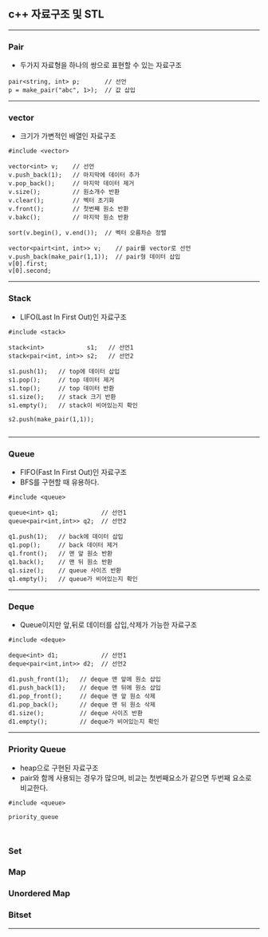 ## c++ 자료구조 및 STL

<hr>

### Pair
- 두가지 자료형을 하나의 쌍으로 표현할 수 있는 자료구조

```
pair<string, int> p;       // 선언
p = make_pair("abc", 1>);  // 값 삽입

```
<hr>

### vector
- 크기가 가변적인 배열인 자료구조

```
#include <vector>

vector<int> v;    // 선언
v.push_back(1);   // 마지막에 데이터 추가
v.pop_back();     // 마지막 데이터 제거
v.size();         // 원소개수 반환
v.clear();        // 벡터 초기화
v.front();        // 첫번째 원소 반환
v.bakc();         // 마지막 원소 반환

sort(v.begin(), v.end());  // 벡터 오름차순 정렬

vector<pairt<int, int>> v;    // pair를 vector로 선언
v.push_back(make_pair(1,1));  // pair형 데이터 삽입
v[0].first;
v[0].second;

```

<hr>

### Stack
- LIFO(Last In First Out)인 자료구조

```
#include <stack>

stack<int>            s1;   // 선언1
stack<pair<int, int>> s2;   // 선언2

s1.push(1);   // top에 데이터 삽입
s1.pop();     // top 데이터 제거
s1.top();     // top 데이터 반환
s1.size();    // stack 크기 반환
s1.empty();   // stack이 비어있는지 확인

s2.push(make_pair(1,1));
  
```

<hr>
  
### Queue
- FIFO(Fast In First Out)인 자료구조
- BFS를 구현할 때 유용하다.

```
#include <queue>

queue<int> q1;            // 선언1
queue<pair<int,int>> q2;  // 선언2

q1.push(1);   // back에 데이터 삽입
q1.pop();     // back 데이터 제거
q1.front();   // 맨 앞 원소 반환
q1.back();    // 맨 뒤 원소 반환
q1.size();    // queue 사이즈 반환
q1.empty();   // queue가 비어있는지 확인

```

<hr>

### Deque
- Queue이지만 앞,뒤로 데이터를 삽입,삭제가 가능한 자료구조

```
#include <deque>

deque<int> d1;            // 선언1
deque<pair<int,int>> d2;  // 선언2

d1.push_front(1);   // deque 맨 앞에 원소 삽입
d1.push_back(1);    // deque 맨 뒤에 원소 삽입
d1.pop_front();     // deque 맨 앞 원소 삭제
d1.pop_back();      // deque 맨 뒤 원소 삭제
d1.size();          // deque 사이즈 반환
d1.empty();         // deque가 비어있는지 확인

```

<hr>

### Priority Queue
- heap으로 구현된 자료구조
- pair와 함께 사용되는 경우가 많으며, 비교는 첫번째요소가 같으면 두번째 요소로 비교한다.

```
#include <queue>

priority_queue

  
```
  

### Set


### Map


### Unordered Map




### Bitset

<hr>

